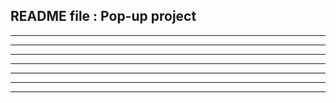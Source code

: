 README file : Pop-up project
----------------------------

----------------------------

----------------------------

----------------------------

----------------------------

----------------------------

----------------------------
----------------------------
